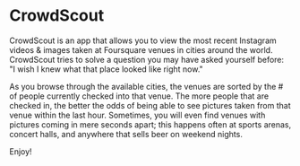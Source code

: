 # CrowdScout

CrowdScout is an app that allows you to view the most recent Instagram videos & images taken at
Foursquare venues in cities around the world. CrowdScout tries to solve a question you may have
asked yourself before: "I wish I knew what that place looked like right now."

As you browse through the available cities, the venues are sorted by the # of people currently
checked into that venue. The more people that are checked in, the better the odds of being able to
see pictures taken from that venue within the last hour. Sometimes, you will even find venues with
pictures coming in mere seconds apart; this happens often at sports arenas, concert halls, and
anywhere that sells beer on weekend nights.

Enjoy!
